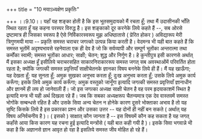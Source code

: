 +++
title = "10 मयाऽध्यक्षेण प्रकृतिः"

+++
।।9.10।। यहाँ यह शङ्का होती है कि इस भूतसमुदायको मैं रचता हूँ; तथा मैं
उदासीनकी भाँति स्थित रहता हूँ यह कहना परस्पर विरुद्ध है। इस शङ्काको दूर
करनेके लिये कहते हैं --, सब ओरसे द्रष्टामात्र ही जिसका स्वरूप है ऐसे
निर्विकारस्वरूप मुझ अधिष्ठातासे ( प्रेरित होकर ) अविद्यारूप मेरी
त्रिगुणमयी माया -- प्रकृति समस्त चराचर जगत्को उत्पन्न किया करती है।
वेदमन्त्र भी यही बात कहते हैं कि समस्त भूतोंमें अदृश्यभावसे रहनेवाला एक
ही देव है जो कि सर्वव्यापी और सम्पूर्ण भूतोंका अन्तरात्मा तथा कर्मोंका
स्वामी; समस्त भूतोंका आधार; साक्षी; चेतन; शुद्ध और निर्गुण है। हे
कुन्तीपुत्र इसी कारणसे अर्थात् मैं इसका अध्यक्ष हूँ इसीलिये चराचरसहित
साकारनिराकाररूप समस्त जगत् सब अवस्थाओंमें परिवर्तित होता रहता है;
क्योंकि जगत्की समस्त प्रवृत्तियाँ साक्षीचेतनके ज्ञानका विषय बननेके लिये
ही हैं। मैं यह खाऊँगा; यह देखता हूँ; यह सुनता हूँ; अमुक सुखका अनुभव करता
हूँ; दुःख अनुभव करता हूँ; उसके लिये अमुक कार्य करूँगा; इसके लिये अमुक
कार्य करूँगा; अमुक वस्तुको जानूँगा इत्यादि जगत्की समस्त प्रवृत्तियाँ
ज्ञानाधीन और ज्ञानमें ही लय हो जानेवाली हैं। जो इस जगत्का अध्यक्ष साक्षी
चेतन है वह परम हृदयाकाशमें स्थित है इत्यादि मन्त्र भी यही अर्थ दिखला रहे
हैं। जब कि सबका अध्यक्षरूप चैतन्यमात्र एक देव वास्तवमें समस्त भोगोंके
सम्बन्धसे रहित है और उसके सिवा अन्य चेतन न होनेके कारण दूसरे भोक्ताका
अभाव है तो यह सृष्टि किसके लिये है इस प्रकारका प्रश्न और उसका उत्तर --
यह दोनों ही नहीं बन सकते ( अर्थात् यह विषय अनिर्वचनीय है )। ( इसको )
साक्षात् कौन जानता है -- इस विषयमें कौन कह सकता है यह जगत् कहाँसे आया
किस कारण यह रचना हुई इत्यादि मन्त्रोंसे ( यही बात कही गयी है )। इसके
सिवा भगवान्ने भी कहा है कि अज्ञानसे ज्ञान आवृत हो रहा है इसलिये समस्त
जीव मोहित हो रहे हैं।
